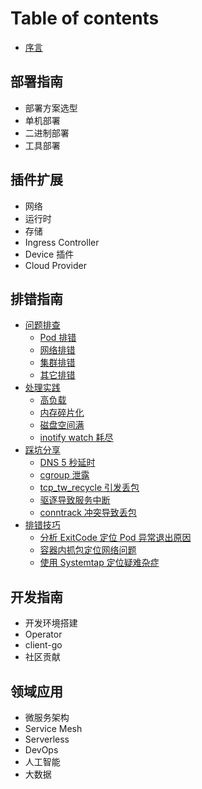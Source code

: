 # Table of contents

* [序言](README.md)

## 部署指南 <a id="deploy"></a>

* 部署方案选型
* 单机部署
* 二进制部署
* 工具部署

## 插件扩展 <a id="plugin"></a>

* 网络
* 运行时
* 存储
* Ingress Controller
* Device 插件
* Cloud Provider

## 排错指南 <a id="troubleshooting"></a>

* [问题排查](troubleshooting/problems/README.md)
  * [Pod 排错](troubleshooting/problems/pod.md)
  * [网络排错](troubleshooting/problems/network.md)
  * [集群排错](troubleshooting/problems/cluster.md)
  * [其它排错](troubleshooting/problems/others.md)
* [处理实践](troubleshooting/handling-practice/README.md)
  * [高负载](troubleshooting/handling-practice/high-load.md)
  * [内存碎片化](troubleshooting/handling-practice/memory-fragmentation.md)
  * [磁盘空间满](troubleshooting/handling-practice/disk-full.md)
  * [inotify watch 耗尽](troubleshooting/handling-practice/runnig-out-of-inotify-watches.md)
* [踩坑分享](troubleshooting/damn/README.md)
  * [DNS 5 秒延时](troubleshooting/damn/dns-lookup-5s-delay.md)
  * [cgroup 泄露](troubleshooting/damn/cgroup-leaking.md)
  * [tcp\_tw\_recycle 引发丢包](troubleshooting/damn/lost-packets-in-nat-environment-once-enable-tcp_tw_recycle.md)
  * [驱逐导致服务中断](troubleshooting/damn/eviction-leads-to-service-disruption.md)
  * [conntrack 冲突导致丢包](troubleshooting/damn/conntrack-chong-tu-dao-zhi-diu-bao.md)
* [排错技巧](troubleshooting/trick/README.md)
  * [分析 ExitCode 定位 Pod 异常退出原因](troubleshooting/trick/analysis-exitcode.md)
  * [容器内抓包定位网络问题](troubleshooting/trick/capture-packets-in-container.md)
  * [使用 Systemtap 定位疑难杂症](troubleshooting/trick/use-systemtap-to-locate-problems.md)

## 开发指南 <a id="dev"></a>

* 开发环境搭建
* Operator
* client-go
* 社区贡献

## 领域应用 <a id="domain"></a>

* 微服务架构
* Service Mesh
* Serverless
* DevOps
* 人工智能
* 大数据
